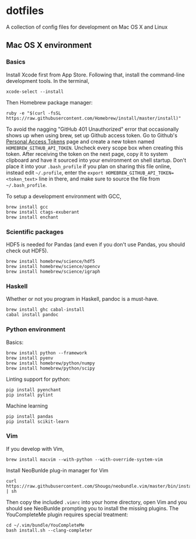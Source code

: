 # dotfiles
A collection of config files for development on Mac OS X and Linux

## Mac OS X environment

### Basics

Install Xcode first from App Store. Following that, install the command-line development tools. In the terminal,

    xcode-select --install

Then Homebrew package manager:

    ruby -e "$(curl -fsSL https://raw.githubusercontent.com/Homebrew/install/master/install)"

To avoid the nagging "GitHub 401 Unauthorized" error that occasionally shows up when using brew, set up Github access token. Go to Github's [Personal Access Tokens](http://github.com/settings/tokens) page and create a new token named ``HOMEBREW_GITHUB_API_TOKEN``. Uncheck every scope box when creating this token. After receiving the token on the next page, copy it to system clipboard and have it sourced into your environment on shell startup. Don't place it into your ``.bash_profile`` if you plan on sharing this file online, instead edit ``~/.profile``, enter the ``export HOMEBREW_GITHUB_API_TOKEN=<token_text>`` line in there, and make sure to source the file from ``~/.bash_profile``.

To setup a development environment with GCC,

    brew install gcc
    brew install ctags-exuberant
    brew install enchant

### Scientific packages

HDF5 is needed for Pandas (and even if you don't use Pandas, you should check out HDF5).

    brew install homebrew/science/hdf5
    brew install homebrew/science/opencv
    brew install homebrew/science/igraph

### Haskell

Whether or not you program in Haskell, pandoc is a must-have.

    brew install ghc cabal-install
    cabal install pandoc

### Python environment

Basics:

    brew install python --framework
    brew install pyenv
    brew install homebrew/python/numpy
    brew install homebrew/python/scipy

Linting support for python:

    pip install pyenchant
    pip install pylint

Machine learning

    pip install pandas
    pip install scikit-learn

### Vim

If you develop with Vim,

    brew install macvim --with-python --with-override-system-vim

Install NeoBunlde plug-in manager for Vim

    curl https://raw.githubusercontent.com/Shougo/neobundle.vim/master/bin/install.sh | sh

Then copy the included ``.vimrc`` into your home directory, open Vim and you should see NeoBunlde prompting you to install the missing plugins. The YouCompleteMe plugin requires special treatment:

    cd ~/.vim/bundle/YouCompleteMe
    bash install.sh --clang-completer
